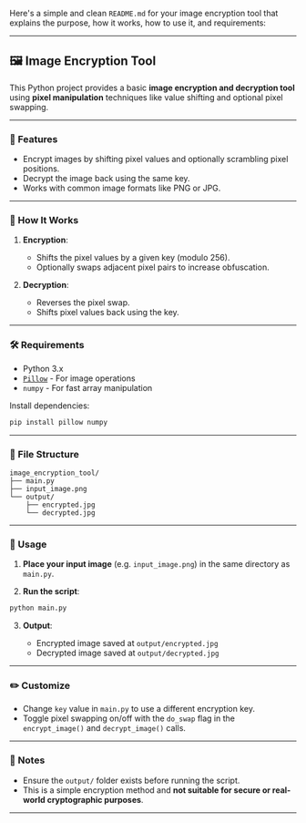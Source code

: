 Here's a simple and clean `README.md` for your image encryption tool that explains the purpose, how it works, how to use it, and requirements:

---

## 🖼️ Image Encryption Tool

This Python project provides a basic **image encryption and decryption tool** using **pixel manipulation** techniques like value shifting and optional pixel swapping.

---

### 🔐 Features

* Encrypt images by shifting pixel values and optionally scrambling pixel positions.
* Decrypt the image back using the same key.
* Works with common image formats like PNG or JPG.

---

### 🧠 How It Works

1. **Encryption**:

   * Shifts the pixel values by a given key (modulo 256).
   * Optionally swaps adjacent pixel pairs to increase obfuscation.

2. **Decryption**:

   * Reverses the pixel swap.
   * Shifts pixel values back using the key.

---

### 🛠️ Requirements

* Python 3.x
* [`Pillow`](https://python-pillow.org/) - For image operations
* `numpy` - For fast array manipulation

Install dependencies:

```bash
pip install pillow numpy
```

---

### 📁 File Structure

```
image_encryption_tool/
├── main.py
├── input_image.png
└── output/
    ├── encrypted.jpg
    └── decrypted.jpg
```

---

### 🚀 Usage

1. **Place your input image** (e.g. `input_image.png`) in the same directory as `main.py`.

2. **Run the script**:

```bash
python main.py
```

3. **Output**:

   * Encrypted image saved at `output/encrypted.jpg`
   * Decrypted image saved at `output/decrypted.jpg`

---

### ✏️ Customize

* Change `key` value in `main.py` to use a different encryption key.
* Toggle pixel swapping on/off with the `do_swap` flag in the `encrypt_image()` and `decrypt_image()` calls.

---

### 📌 Notes

* Ensure the `output/` folder exists before running the script.
* This is a simple encryption method and **not suitable for secure or real-world cryptographic purposes**.

---


